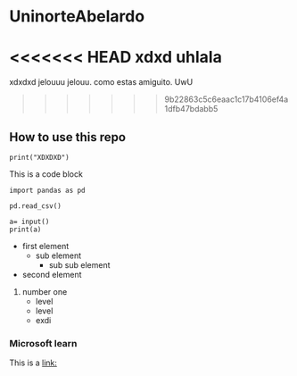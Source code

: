 # UninorteAbelardo

<<<<<<< HEAD
xdxd uhlala
=======
xdxdxd
jelouuu jelouu. como estas amiguito. UwU
>>>>>>> 9b22863c5c6eaac1c17b4106ef4a1dfb47bdabb5

## How to use this repo

`print("XDXDXD")`

This is a code block

```
import pandas as pd

pd.read_csv()

a= input()
print(a)
```
- first element
    - sub element
        - sub sub element
- second element

1. number one
    - level
    - level
    - exdi

### Microsoft learn
This is a [link:](https://docs.microsoft.com/en-us/learn/)